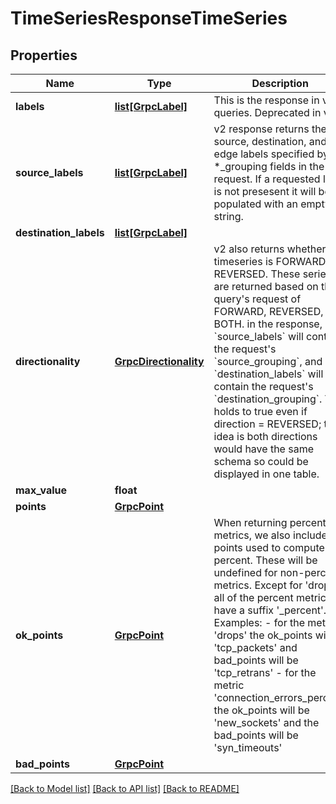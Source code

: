 # TimeSeriesResponseTimeSeries

## Properties
Name | Type | Description | Notes
------------ | ------------- | ------------- | -------------
**labels** | [**list[GrpcLabel]**](GrpcLabel.md) | This is the response in v1 queries. Deprecated in v2. | [optional] 
**source_labels** | [**list[GrpcLabel]**](GrpcLabel.md) | v2 response returns the source, destination, and edge labels specified by the *_grouping fields in the request. If a requested label is not presesent it will be populated with an empty string. | [optional] 
**destination_labels** | [**list[GrpcLabel]**](GrpcLabel.md) |  | [optional] 
**directionality** | [**GrpcDirectionality**](GrpcDirectionality.md) | v2 also returns whether the timeseries is FORWARD or REVERSED. These series are returned based on the query&#39;s request of FORWARD, REVERSED, or BOTH. in the response, &#x60;source_labels&#x60; will contain the request&#39;s &#x60;source_grouping&#x60;, and &#x60;destination_labels&#x60; will contain the request&#39;s &#x60;destination_grouping&#x60;. This holds to true even if direction &#x3D; REVERSED; the idea is both directions would have the same schema so could be displayed in one table. | [optional] 
**max_value** | **float** |  | [optional] 
**points** | [**GrpcPoint**](GrpcPoint.md) |  | [optional] 
**ok_points** | [**GrpcPoint**](GrpcPoint.md) | When returning percent metrics, we also include the points used to compute the percent. These will be undefined for non-percent metrics.  Except for &#39;drops&#39;, all of the percent metrics have a suffix &#39;_percent&#39;.  Examples:  - for the metric &#39;drops&#39; the ok_points will be &#39;tcp_packets&#39; and    bad_points will be &#39;tcp_retrans&#39;  - for the metric &#39;connection_errors_percent&#39; the ok_points will be    &#39;new_sockets&#39; and the bad_points will be &#39;syn_timeouts&#39; | [optional] 
**bad_points** | [**GrpcPoint**](GrpcPoint.md) |  | [optional] 

[[Back to Model list]](../README.md#documentation-for-models) [[Back to API list]](../README.md#documentation-for-api-endpoints) [[Back to README]](../README.md)



